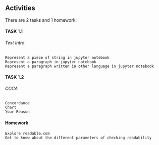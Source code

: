 <h2>Activities</h2>

There are 2 tasks and 1 homework.

<h4>TASK 1.1</h4>
  
  <h6>Text Intro</h6>
  
    Represent a piece of string in jupyter notebook
    Represent a paragraph in jupyter notebook
    Represent a paragraph written in other language in jupyter notebook
    
<h4>TASK 1.2</h4>

  <h6>COCA</h6>
  
    Concordance
    Chart 
    Your Reason
    
<h4>Homework</h4>

    Explore readable.com
    Get to know about the different parameters of checking readability
